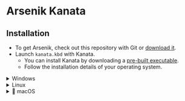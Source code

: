 Arsenik Kanata
================================================================================

Installation
--------------------------------------------------------------------------------

- To get Arsenik, check out this repository with Git or
[download it][Download Arsenik].
- Launch `kanata.kbd` with Kanata.
  - You can install Kanata by downloading a
  [pre-built executable][Download Kanata].
  - Follow the installation details of your operating system.

<details>
<summary>Windows</summary>

Windows users might prefer to download the `kanata_winIOv2.exe` version as it
fixes some weird bugs like <kbd>C</kbd> and <kbd>V</kbd> inversion.

*Note: This tip has been tested for version 1.6.1 of Kanata. In later versions the
`winIOv2` version might be the default.*

Put the `kanata_winIOv2.exe` in the Kanata Arsenik folder, run it and you’re
good to go!
</details>

<details>
<summary>Linux</summary>

### Run Kanata without <code>sudo</code>

kanata needs to intercept `uinput` signals, which it cannot do without the
proper authorisations.

If you don’t want to run `kanata` with `sudo`, you’ll need to allow Kanata to
read from `uinput`. This requires the users to be part of both `input` and
`uinput` groups.

For that, you first need to create a `uinput` group if it doesn’t exist yet:

```bash
sudo groupadd -U $USERNAME uinput
```

where `$USERNAME` is the target user (or users in a comma-separated list). Then
add the target user (or users) to the group input:

```bash
sudo usermod -aG input $USERNAME
```

You can check after re-logging that both groups appear in the result of the
`groups` command launched as the target user.

Finally, you need to add a udev rule in `/etc/udev/rules.d/50-kanata.rules`:

```udev
KERNEL=="uinput", MODE="0660", GROUP="uinput", OPTIONS+="static_node=uinput"
```

### Making a user-side <code>systemd</code> service for Kanata

Note: This only works if `kanata` is able to run without `sudo` (and is using
`systemd`).

Using a `systemd service` allows running `kanata` as a daemon, possibly right
after logging in. Here is a template for a service file:

```
[Unit]
Description=Kanata keyboard remapper
Documentation=https://github.com/jtroo/kanata

[Service]
Environment=PATH=/usr/local/bin:/usr/local/sbin:/usr/bin:/bin
Environment=DISPLAY=:0
Environment=HOME=/path/to/home/folder
Type=simple
ExecStart=/usr/local/bin/kanata --cfg /path/to/kanata/config/file
Restart=no

[Install]
WantedBy=default.target
```

Copy-paste it into `~/.config/systemd/user/kanata.service`, fill in the
placeholders, then run one of the following commands:

- `systemctl --user start kanata.service` to manually start `kanata`
- `systemctl --user enable kanata.service` so `kanata` may autostart whenever
the current user logs in
- `systemctl --user status kanata.service` to check if `kanata` is running

</details>

<details>
<summary> macOS</summary>

### Karabiner DriverKit installation

Install the [Karabiner-DriverKit-VirtualHIDDevice](https://github.com/pqrs-org/Karabiner-DriverKit-VirtualHIDDevice/releases/tag/v4.3.0). Latest version (v5.0.0) is not working with Kanata.

To activate it:

```
/Applications/.Karabiner-VirtualHIDDevice-Manager.app/Contents/MacOS/Karabiner-VirtualHIDDevice-Manager activate
```

You may have to allow Kanata execution in the Privacy & Security panel from macOS settings.

As root, add the following content in `/Library/LaunchDaemons/org.pqrs.service.daemon.Karabiner-VirtualHIDDevice-Daemon.plist` file:

```
<?xml version="1.0" encoding="UTF-8"?>
<!DOCTYPE plist PUBLIC "-//Apple Computer//DTD PLIST 1.0//EN" "http://www.apple.com/DTDs/PropertyList-1.0.dtd">
<plist version="1.0">
  <dict>
    <key>Label</key>
    <string>org.pqrs.service.daemon.Karabiner-VirtualHIDDevice-Daemon</string>
    <key>KeepAlive</key>
    <true/>
    <key>ProcessType</key>
    <string>Interactive</string>
    <key>ProgramArguments</key>
    <array>
      <string>/Library/Application Support/org.pqrs/Karabiner-DriverKit-VirtualHIDDevice/Applications/Karabiner-VirtualHIDDevice-Daemon.app/Contents/MacOS/Karabiner-VirtualHIDDevice-Daemon</string>
    </array>
  </dict>
</plist>
```

A new item *Fumihiko Takayama* will be added in System Settings > Login Items.

Two Karabiner processes should be started:

```
sh-3.2# ps aux | grep -i karabiner | grep -v grep
_driverkit       26050   0.0  0.0 410598064   2256   ??  Ss    8:02PM   0:00.04 /Library/SystemExtensions/.../org.pqrs.Karabiner-DriverKit-VirtualHIDDevice.dext/org.pqrs.Karabiner-DriverKit-VirtualHIDDevice org.pqrs.Karabiner-DriverKit-VirtualHIDDevice 0x10002b929 org.pqrs.Karabiner-DriverKit-VirtualHIDDevice
root             25744   0.0  0.1 410756464   9872   ??  Ss    8:01PM   0:00.16 /Library/Application Support/org.pqrs/Karabiner-DriverKit-VirtualHIDDevice/Applications/Karabiner-VirtualHIDDevice-Daemon.app/Contents/MacOS/Karabiner-VirtualHIDDevice-Daemon
```

### Kanata installation

Download Kanata [here](https://github.com/jtroo/kanata/releases/tag/v1.7.0) and save it in a persistent directory.

Add a sudo rule in `/private/etc/sudoers.d/kanata` where `$USERNAME` is your username:

```
$USERNAME ALL=(ALL) NOPASSWD: /path/to/kanata/binary/kanata
```

To start Kanata at the beginning of the session, add a property list file in `~/Library/LaunchAgents/com.jtroo.kanata.plist` with the following content:

```
<?xml version="1.0" encoding="UTF-8"?>
<!DOCTYPE plist PUBLIC "-//Apple//DTD PLIST 1.0//EN" "http://www.apple.com/DTDs/PropertyList-1.0.dtd">
<plist version="1.0">
<dict>
    <key>Label</key>
    <string>com.jtroo.kanata</string>

    <key>ProgramArguments</key>
    <array>
        <string>sudo</string>
        <string>/path/to/kanata/binary/kanata</string>
        <string>--cfg</string>
        <string>/path/to/kanata/config/file</string>
        <string>-n</string>
    </array>

    <key>RunAtLoad</key>
    <true/>

    <key>KeepAlive</key>
    <true/>
</dict>
</plist>
```

In system settings, search Login Items menu and select `sudo` service in *Allow in the Background* list.
You can restart Kanata with new configuration by disabling and enabling this service.

</details>

[Download Arsenik]: https://github.com/OneDeadKey/arsenik/releases
[Download Kanata]: https://github.com/jtroo/kanata/releases
